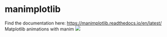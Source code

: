 # manimplotlib

Find the documentation here: https://manimplotlib.readthedocs.io/en/latest/
Matplotlib animations with manim
![](ConnectingMatplotlib.gif)
